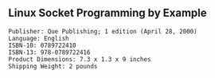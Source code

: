 Linux Socket Programming by Example
-----------------------------------

    Publisher: Que Publishing; 1 edition (April 28, 2000)
    Language: English
    ISBN-10: 0789722410
    ISBN-13: 978-0789722416
    Product Dimensions: 7.3 x 1.3 x 9 inches
    Shipping Weight: 2 pounds
